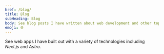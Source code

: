 ```yaml
---
href: /blog/
title: Blog
subHeading: Blog
body: See blog posts I have written about web development and other topics.
emoji: 🌐
---
```


See web apps I have built out with a variety of technologies including _Next.js_ and _Astro_.
